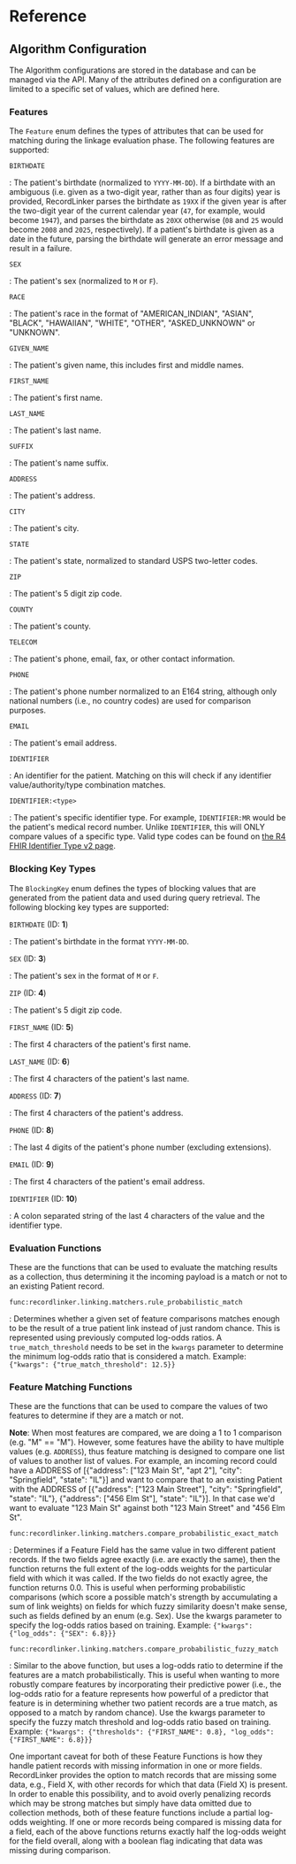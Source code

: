 # Reference

## Algorithm Configuration

The Algorithm configurations are stored in the database and can be managed via the API.
Many of the attributes defined on a configuration are limited to a specific set of values,
which are defined here.

### Features

The `Feature` enum defines the types of attributes that can be used for matching during the
linkage evaluation phase. The following features are supported:

`BIRTHDATE`

:   The patient's birthdate (normalized to `YYYY-MM-DD`). If a birthdate with an ambiguous (i.e. 
given as a two-digit year, rather than as four digits) year is provided, RecordLinker parses the 
birthdate as `19XX` if the given year is after the two-digit year of the current calendar year 
(`47`, for example, would become `1947`), and parses the birthdate as `20XX` otherwise (`08` and
`25` would become `2008` and `2025`, respectively). If a patient's birthdate is given as a date 
in the future, parsing the birthdate will generate an error message and result in a failure.

`SEX`

:   The patient's sex (normalized to `M` or `F`).

`RACE`

:   The patient's race in the format of "AMERICAN_INDIAN", "ASIAN", "BLACK", "HAWAIIAN", "WHITE", "OTHER", "ASKED_UNKNOWN" or "UNKNOWN".

`GIVEN_NAME`

:   The patient's given name, this includes first and middle names.

`FIRST_NAME`

:   The patient's first name.

`LAST_NAME`

:   The patient's last name.

`SUFFIX`

:   The patient's name suffix.

`ADDRESS`

:   The patient's address.

`CITY`

:   The patient's city.

`STATE`

:   The patient's state, normalized to standard USPS two-letter codes.

`ZIP`

:   The patient's 5 digit zip code.

`COUNTY`

:   The patient's county.

`TELECOM`

:   The patient's phone, email, fax, or other contact information.

`PHONE`

:   The patient's phone number normalized to an E164 string, although only national numbers (i.e., no country codes) are used for comparison purposes.

`EMAIL`

:   The patient's email address.

`IDENTIFIER`

:   An identifier for the patient.  Matching on this will check if any identifier value/authority/type combination matches.

`IDENTIFIER:<type>`

:   The patient's specific identifier type. For example, `IDENTIFIER:MR` would be the patient's medical record number.  Unlike `IDENTIFIER`, this will ONLY compare values of a specific type.  Valid type codes can be found on [the R4 FHIR Identifier Type v2 page](http://hl7.org/fhir/R4/v2/0203/index.html).


### Blocking Key Types

The `BlockingKey` enum defines the types of blocking values that are generated from the 
patient data and used during query retrieval. The following blocking key types are supported:

`BIRTHDATE` (ID: **1**)

:   The patient's birthdate in the format `YYYY-MM-DD`.

`SEX` (ID: **3**)

:   The patient's sex in the format of `M` or `F`.

`ZIP` (ID: **4**)

:   The patient's  5 digit zip code.

`FIRST_NAME` (ID: **5**)

:   The first 4 characters of the patient's first name.

`LAST_NAME` (ID: **6**)

:   The first 4 characters of the patient's last name.

`ADDRESS` (ID: **7**)

:   The first 4 characters of the patient's address.

`PHONE` (ID: **8**)

:   The last 4 digits of the patient's phone number (excluding extensions).

`EMAIL` (ID: **9**)

:   The first 4 characters of the patient's email address.

`IDENTIFIER` (ID: **10**)

:  A colon separated string of the last 4 characters of the value and the identifier type.


### Evaluation Functions

These are the functions that can be used to evaluate the matching results as a collection, thus
determining it the incoming payload is a match or not to an existing Patient record.

`func:recordlinker.linking.matchers.rule_probabilistic_match`

:   Determines whether a given set of feature comparisons matches enough to be the
    result of a true patient link instead of just random chance. This is represented
    using previously computed log-odds ratios. A `true_match_threshold` needs to be set
    in the `kwargs` parameter to determine the minimum log-odds ratio that is considered
    a match. Example: `{"kwargs": {"true_match_threshold": 12.5}}`

### Feature Matching Functions

These are the functions that can be used to compare the values of two features to determine
if they are a match or not.

**Note**: When most features are compared, we are doing a 1 to 1 comparison (e.g. "M" == "M").
However, some features have the ability to have multiple values (e.g. `ADDRESS`), thus feature
matching is designed to compare one list of values to another list of values.  For example, an
incoming record could have a ADDRESS of
[{"address": ["123 Main St", "apt 2"], "city": "Springfield", "state": "IL"}] and want to compare
that to an existing Patient with the ADDRESS of
[{"address": ["123 Main Street"], "city": "Springfield", "state": "IL"}, {"address": ["456 Elm St"], "state": "IL"}].
In that case we'd want to evaluate "123 Main St" against both "123 Main Street" and "456 Elm St".

`func:recordlinker.linking.matchers.compare_probabilistic_exact_match`

:   Determines if a Feature Field has the same value in two different patient records. If the two fields agree
    exactly (i.e. are exactly the same), then the function returns the full extent of the log-odds weights for 
    the particular field with which it was called. If the two fields do not exactly agree, the function returns
    0.0. This is useful when performing probabilistic comparisons (which score a possible match's strength by
    accumulating a sum of link weights) on fields for which fuzzy similarity doesn't make sense, such as fields
    defined by an enum (e.g. Sex). Use the kwargs parameter to specify the log-odds ratios based on training.
    Example: `{"kwargs": {"log_odds": {"SEX": 6.8}}}`

`func:recordlinker.linking.matchers.compare_probabilistic_fuzzy_match`

:   Similar to the above function, but uses a log-odds ratio to determine if the features are a match 
    probabilistically. This is useful when wanting to more robustly compare features by incorporating
    their predictive power (i.e., the log-odds ratio for a feature represents how powerful of a predictor
    that feature is in determining whether two patient records are a true match, as opposed to a match
    by random chance). Use the kwargs parameter to specify the fuzzy match threshold and log-odds ratio
    based on training. Example: `{"kwargs": {"thresholds": {"FIRST_NAME": 0.8}, "log_odds": {"FIRST_NAME": 6.8}}}`

One important caveat for both of these Feature Functions is how they handle patient
records with missing information in one or more fields.  RecordLinker provides the option 
to match records that are missing some data, e.g., Field X, with other records for which that 
data (Field X) is present. In order to enable this possibility, and to avoid overly penalizing 
records which may be strong matches but simply have data omitted due to collection 
methods, both of these feature functions include a partial log-odds weighting. If one or more 
records being compared is missing data for a field, each of the above functions returns exactly 
half the log-odds weight for the field overall, along with a boolean flag indicating that data was 
missing during comparison.